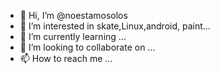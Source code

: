 - 👋 Hi, I’m @noestamosolos
- 👀 I’m interested in skate,Linux,android, paint...
- 🌱 I’m currently learning  ...
- 💞️ I’m looking to collaborate on ...
- 📫 How to reach me ...

<!---
noestamosolos/noestamosolos is a ✨ special ✨ repository because its `README.md` (this file) appears on your GitHub profile.
You can click the Preview link to take a look at your changes.
--->
